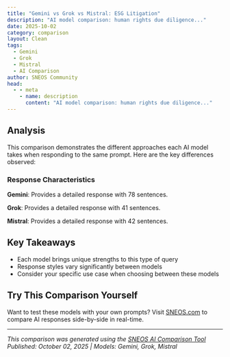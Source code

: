 ```yaml
---
title: "Gemini vs Grok vs Mistral: ESG Litigation"
description: "AI model comparison: human rights due diligence..."
date: 2025-10-02
category: comparison
layout: Clean
tags:
  - Gemini
  - Grok
  - Mistral
  - AI Comparison
author: SNEOS Community
head:
  - - meta
    - name: description
      content: "AI model comparison: human rights due diligence..."
---
```


<ChatComparison
  title="Gemini vs Grok vs Mistral: ESG Litigation"
  prompt="human rights due diligence"
  :responses='{
    "Gemini": "Human rights due diligence (HRDD) is a comprehensive process companies should undertake to identify, prevent, mitigate, and account for how they address their actual and potential adverse impacts on human rights. It\u0027s not just about compliance, but about proactively respecting human rights in all aspects of a business\u0027s operations and value chain.\n\nHere\u0027s a breakdown of the key elements and concepts associated with human rights due diligence:\n\n**Core Principles and Frameworks:**\n\n*   **UN Guiding Principles on Business and Human Rights (UNGPs):** These are the globally accepted framework for states and companies to address human rights impacts related to business activity.  HRDD is the operationalization of the corporate responsibility to respect human rights, as outlined in the UNGPs.\n*   **OECD Guidelines for Multinational Enterprises:** These guidelines cover a range of responsible business conduct issues, including human rights, and provide recommendations for companies.\n*   **UN Global Compact:** A voluntary initiative based on CEO commitments to implement universal sustainability principles and to take steps to support UN goals.  Several principles focus on human rights.\n\n**Key Components of Human Rights Due Diligence:**\n\n1.  **Policy Commitment:**\n    *   A publicly available statement demonstrating the company\u0027s commitment to respect human rights.\n    *   Endorsement from the highest level of the organization (e.g., CEO, Board of Directors).\n    *   Should be informed by the UNGPs and other relevant standards.\n    *   Should outline the company\u0027s expectations for its own operations, subsidiaries, and business relationships (e.g., suppliers).\n\n2.  **Human Rights Risk Assessment:**\n    *   **Identifying Potential and Actual Impacts:** The core of HRDD.  This involves understanding the company\u0027s activities and relationships to determine where adverse human rights impacts could occur.\n    *   **Assessing Severity and Likelihood:** Prioritize impacts based on their severity (how significant the harm is) and likelihood (how probable it is to occur).\n    *   **Focusing on Salient Risks:**  The most severe human rights impacts, based on a combination of their severity and likelihood. These should be the company\u0027s top priorities.\n    *   **Considering All Stakeholders:** Identify who is potentially affected by the company\u0027s activities (workers, communities, consumers, etc.).\n    *   **Examples of Risk Assessment Activities:**\n        *   Desktop research: Reviewing publicly available information, including news reports, academic studies, and NGO reports.\n        *   Site visits: Visiting operational locations and interviewing workers and community members.\n        *   Consultations with experts: Engaging with human rights specialists, industry associations, and civil society organizations.\n        *   Supply chain mapping: Understanding the company\u0027s supply chain to identify potential risks in upstream and downstream activities.\n\n3.  **Integrating Human Rights into Policies and Processes:**\n    *   Embed human rights considerations into relevant business functions, such as:\n        *   Procurement:  Integrate human rights standards into supplier selection and contracts.\n        *   Investment decisions:  Assess the human rights impact of new projects and investments.\n        *   Sales and marketing:  Ensure that products and services are not used in ways that violate human rights.\n        *   HR and Operations:  Ensure fair labor practices and safe working conditions.\n    *   Training employees on human rights and their responsibilities.\n    *   Establishing clear lines of accountability for human rights performance.\n\n4.  **Tracking Performance:**\n    *   Monitoring the effectiveness of HRDD measures.\n    *   Using indicators to track progress and identify areas for improvement.\n    *   Regularly auditing and reviewing the HRDD process.\n    *   Collecting and analyzing data on human rights impacts.\n\n5.  **Remediation:**\n    *   Providing remedy for actual adverse human rights impacts that the company has caused or contributed to.\n    *   Establishing grievance mechanisms to allow affected individuals and communities to raise concerns.\n    *   Remediation can include:\n        *   Apologies\n        *   Compensation\n        *   Rehabilitation\n        *   Changes to policies and practices to prevent future harm\n\n6.  **Communication:**\n    *   Communicating externally about the company\u0027s HRDD process and performance.\n    *   Being transparent about risks, challenges, and progress.\n    *   Engaging with stakeholders to gather feedback and improve HRDD efforts.\n    *   Reporting can take many forms, including:\n        *   Annual reports\n        *   Sustainability reports\n        *   Websites\n        *   Stakeholder meetings\n\n**Why is Human Rights Due Diligence Important?**\n\n*   **Ethical Responsibility:** It\u0027s the right thing to do.  Businesses have a moral obligation to respect human rights.\n*   **Legal Compliance:** Increasingly, countries are enacting mandatory HRDD legislation (e.g., Germany, Norway, France, upcoming EU directive).\n*   **Reputational Risk:**  Failure to address human rights impacts can damage a company\u0027s reputation and brand.\n*   **Operational Efficiency:** Proactive HRDD can help companies avoid disruptions to their operations and supply chains.\n*   **Investor Expectations:**  Investors are increasingly scrutinizing companies\u0027 ESG (Environmental, Social, and Governance) performance, including their human rights record.\n*   **Improved Stakeholder Relations:**  Engaging with stakeholders on human rights issues can build trust and improve relationships.\n*   **Access to Finance:**  Financial institutions are increasingly incorporating human rights considerations into their lending and investment decisions.\n\n**Challenges in Implementing Human Rights Due Diligence:**\n\n*   **Complexity of Supply Chains:**  Tracing human rights impacts throughout complex global supply chains can be challenging.\n*   **Lack of Resources:**  Smaller businesses may lack the resources to implement comprehensive HRDD processes.\n*   **Data Availability:**  Obtaining reliable data on human rights impacts can be difficult.\n*   **Cultural Differences:**  Human rights standards may be interpreted differently in different cultures.\n*   **Enforcement:**  Weak enforcement of human rights laws and regulations can make it difficult to hold companies accountable.\n*   **Greenwashing:**  Companies may engage in \u0022human rights washing\u0022 by making superficial commitments to human rights without taking meaningful action.\n*   **Lack of Standardized Metrics:**  The absence of standardized metrics can make it difficult to compare HRDD performance across companies.\n\n**Examples of Human Rights Issues that HRDD Might Address:**\n\n*   **Forced labor:** In supply chains.\n*   **Child labor:**  In agriculture or manufacturing.\n*   **Discrimination:** In hiring or promotion practices.\n*   **Freedom of association:** Restricting workers\u0027 rights to form unions.\n*   **Land rights:**  Displacing communities to make way for development projects.\n*   **Health and safety:** Exposing workers to hazardous working conditions.\n*   **Privacy:**  Misusing personal data.\n*   **Security:**  Using excessive force by security personnel.\n*   **Freedom of Expression:**  Censoring content that criticizes the company.\n\n**In Conclusion:**\n\nHuman rights due diligence is an ongoing process that requires a commitment from the top of the organization and a collaborative effort across all functions.  It is essential for businesses to understand and address their human rights impacts to operate responsibly and sustainably.  While challenging, the benefits of implementing HRDD far outweigh the costs, both for companies and for society as a whole. As legal frameworks solidify and stakeholder expectations rise, HRDD will only become more crucial for businesses in the future.\n",
    "Grok": "Human Rights Due Diligence (HRDD) refers to a process undertaken by organizations, particularly businesses, to identify, prevent, mitigate, and account for how they address their impact on human rights. It is a key component of responsible business conduct and is often guided by international frameworks such as the United Nations Guiding Principles on Business and Human Rights (UNGPs), adopted in 2011.\n\n### Key Elements of Human Rights Due Diligence\nHRDD is a continuous process that includes the following steps:\n\n1. **Identify and Assess Risks**: Organizations assess their operations, supply chains, and business relationships to identify actual or potential adverse human rights impacts. This involves mapping activities, stakeholders, and areas of risk (e.g., child labor, forced labor, discrimination, or impacts on indigenous communities).\n\n2. **Prevent and Mitigate Impacts**: Based on the assessment, companies take steps to prevent or mitigate identified risks. This might include implementing policies, training staff, or working with suppliers to address issues like unsafe working conditions.\n\n3. **Track Effectiveness**: Organizations monitor and evaluate the effectiveness of their actions to ensure that human rights risks are being adequately addressed. This may involve regular audits, grievance mechanisms, or stakeholder feedback.\n\n4. **Communicate and Report**: Companies are expected to communicate their HRDD processes and outcomes transparently, often through public reports, to stakeholders such as employees, investors, and civil society. This builds trust and accountability.\n\n5. **Provide Remedies**: If an organization causes or contributes to a human rights violation, it should provide or cooperate in providing remediation. This could involve compensation, apologies, or other forms of redress for affected individuals or communities.\n\n### Why is Human Rights Due Diligence Important?\n- **Legal Compliance**: In many jurisdictions, HRDD is becoming a legal requirement. For example, laws like the EU Corporate Sustainability Due Diligence Directive (CSDDD), the German Supply Chain Due Diligence Act, and the French Duty of Vigilance Law mandate companies to conduct due diligence on human rights and environmental impacts.\n- **Reputation and Trust**: Proactively addressing human rights issues helps businesses avoid scandals, lawsuits, and damage to their reputation.\n- **Risk Management**: HRDD helps identify risks early, reducing potential financial and operational disruptions.\n- **Ethical Responsibility**: Businesses have a moral obligation to respect human rights and contribute positively to society, as outlined in the UNGPs.\n\n### Frameworks and Standards\nHRDD is often aligned with international standards, including:\n- **United Nations Guiding Principles on Business and Human Rights (UNGPs)**: The foundational framework that outlines the corporate responsibility to respect human rights.\n- **OECD Guidelines for Multinational Enterprises**: Provides recommendations for responsible business conduct, including human rights due diligence.\n- **International Labour Organization (ILO) Standards**: Focuses on labor rights such as freedom of association, elimination of forced labor, and workplace safety.\n\n### Challenges in Implementing HRDD\n- **Complexity of Supply Chains**: Global supply chains often involve multiple tiers of suppliers, making it difficult to monitor and address human rights risks comprehensively.\n- **Resource Constraints**: Small and medium-sized enterprises (SMEs) may lack the resources to conduct thorough due diligence.\n- **Cultural and Legal Differences**: Operating in multiple countries with varying legal systems and cultural norms can complicate HRDD efforts.\n- **Stakeholder Engagement**: Meaningfully involving affected communities and workers in the process can be challenging but is essential for effective due diligence.\n\n### Examples of HRDD in Practice\n- A multinational clothing company auditing its suppliers in developing countries to ensure no child labor is used and workers receive fair wages.\n- A tech company assessing the impact of mining for rare earth minerals on local communities and the environment, and taking steps to mitigate harm.\n- A corporation establishing a grievance mechanism for employees and communities to report human rights concerns anonymously.\n\n### Emerging Trends\n- **Legislation**: More countries are enacting mandatory HRDD laws, shifting it from a voluntary to a legal obligation.\n- **Technology**: Tools like blockchain and artificial intelligence are being used to enhance transparency and traceability in supply chains.\n- **Investor Pressure**: Investors are increasingly factoring in environmental, social, and governance (ESG) criteria, including human rights performance, into their decisions.\n\nIn summary, Human Rights Due Diligence is a vital process for organizations to ensure they respect human rights and contribute to sustainable development. It requires commitment, transparency, and continuous improvement to address the evolving challenges and expectations in this area. If you have a specific context or industry in mind, let me know, and I can provide more tailored insights!",
    "Mistral": "Human rights due diligence is a process that companies and organizations undertake to identify, prevent, mitigate, and account for how they address their adverse human rights impacts. This concept is central to the United Nations Guiding Principles on Business and Human Rights (UNGPs), which were endorsed by the UN Human Rights Council in 2011. The UNGPs outline the responsibilities of businesses to respect human rights and provide a framework for implementing human rights due diligence.\n\n### Key Components of Human Rights Due Diligence\n\n1. **Policy Commitment**:\n   - Companies should have a clear policy statement that reflects their commitment to respecting human rights. This policy should be approved by senior management and communicated both internally and externally.\n\n2. **Assessment of Human Rights Impacts**:\n   - Companies should identify and assess their actual and potential human rights impacts. This involves understanding the context in which they operate, including the human rights environment and the specific impacts of their activities and business relationships.\n\n3. **Integration and Acting Upon the Findings**:\n   - Companies should integrate their findings from impact assessments into their internal decision-making processes and take appropriate action to address any adverse impacts identified.\n\n4. **Tracking Responses**:\n   - Companies should track the effectiveness of their responses to human rights impacts. This includes monitoring and evaluating the outcomes of their actions to ensure they are effective.\n\n5. **Communication**:\n   - Companies should communicate how they address their human rights impacts. This can be done through public reporting, stakeholder engagement, and other forms of communication.\n\n6. **Remediation**:\n   - Companies should provide for or cooperate in remediation when they identify that they have caused or contributed to adverse human rights impacts. This includes providing access to effective grievance mechanisms.\n\n### Steps to Implement Human Rights Due Diligence\n\n1. **Identify Potential Impacts**:\n   - Conduct a risk assessment to identify potential human rights impacts associated with the company\u0027s operations, products, services, and business relationships.\n\n2. **Engage with Stakeholders**:\n   - Engage with affected stakeholders, including employees, communities, and other relevant groups, to understand their perspectives and concerns.\n\n3. **Develop and Implement Action Plans**:\n   - Develop action plans to address identified impacts, including preventive measures and mitigation strategies. Implement these plans and monitor their effectiveness.\n\n4. **Report and Communicate**:\n   - Report on the company\u0027s human rights due diligence processes and outcomes. Communicate with stakeholders about the company\u0027s efforts and progress.\n\n5. **Provide Remediation**:\n   - Establish grievance mechanisms to address any adverse impacts that occur. Ensure that these mechanisms are accessible, transparent, and effective.\n\n### Benefits of Human Rights Due Diligence\n\n- **Risk Management**: Helps companies identify and mitigate risks related to human rights, which can affect their reputation, operations, and financial performance.\n- **Stakeholder Trust**: Builds trust with stakeholders, including employees, customers, investors, and communities.\n- **Compliance**: Ensures compliance with international standards and regulations related to human rights.\n- **Sustainable Business**: Contributes to the long-term sustainability of the business by promoting ethical practices and responsible behavior.\n\n### Challenges\n\n- **Complexity**: Human rights due diligence can be complex and resource-intensive, requiring expertise and dedicated efforts.\n- **Stakeholder Engagement**: Effective engagement with diverse stakeholders can be challenging, especially in contexts with limited transparency or high levels of conflict.\n- **Accountability**: Ensuring accountability and transparency in reporting and remediation processes can be difficult.\n\nIn summary, human rights due diligence is a critical process for companies to ensure they respect human rights and manage related risks effectively. It involves a systematic approach to identifying, preventing, mitigating, and accounting for human rights impacts, with a focus on stakeholder engagement, transparency, and remediation."
  }'
  published-date="02:21"
/>

## Analysis

This comparison demonstrates the different approaches each AI model takes when responding to the same prompt. Here are the key differences observed:

### Response Characteristics

**Gemini**: Provides a detailed response with 78 sentences. 

**Grok**: Provides a detailed response with 41 sentences. 

**Mistral**: Provides a detailed response with 42 sentences. 

## Key Takeaways

- Each model brings unique strengths to this type of query
- Response styles vary significantly between models
- Consider your specific use case when choosing between these models

## Try This Comparison Yourself

Want to test these models with your own prompts? Visit [SNEOS.com](https://sneos.com) to compare AI responses side-by-side in real-time.

---

*This comparison was generated using the [SNEOS AI Comparison Tool](https://sneos.com)*
*Published: October 02, 2025 | Models: Gemini, Grok, Mistral*
